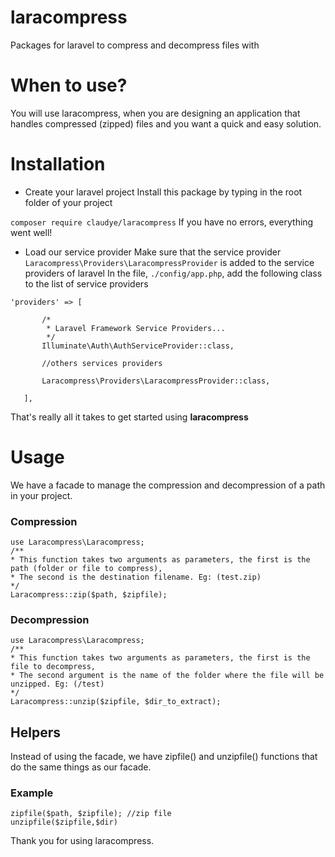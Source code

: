 # laracompress
 Packages for laravel to compress and decompress files with
 
# When to use?

You will use laracompress, when you are designing an application that handles compressed (zipped) files and you want a quick and easy solution.

# Installation
  - Create your laravel project
 Install this package by typing in the root folder of your project
 
  ``` composer require claudye/laracompress ```
If you have no errors, everything went well!
 - Load our service provider
 Make sure that the service provider ``` Laracompress\Providers\LaracompressProvider ``` is added to the service providers of laravel
 In the file, ``` ./config/app.php ```, add the following class to the list of service providers
 ```
 'providers' => [

        /*
         * Laravel Framework Service Providers...
         */
        Illuminate\Auth\AuthServiceProvider::class,
        
        //others services providers
        
        Laracompress\Providers\LaracompressProvider::class,

    ],

 ```
 That's really all it takes to get started using **laracompress**
 
 # Usage
 We have a facade to manage the compression and decompression of a path in your project.
 ### Compression
 ```
 use Laracompress\Laracompress;
 /**
 * This function takes two arguments as parameters, the first is the path (folder or file to compress), 
 * The second is the destination filename. Eg: (test.zip)
 */
 Laracompress::zip($path, $zipfile);
 
 ```
 ### Decompression
  ```
 use Laracompress\Laracompress;
 /**
 * This function takes two arguments as parameters, the first is the file to decompress,
 * The second argument is the name of the folder where the file will be unzipped. Eg: (/test)
 */
 Laracompress::unzip($zipfile, $dir_to_extract);
 
 ```
 
 ## Helpers
Instead of using the facade, we have zipfile() and unzipfile() functions that do the same things as our facade.
 ### Example
 ```
 zipfile($path, $zipfile); //zip file
 unzipfile($zipfile,$dir)
 
 ```
 Thank you for using laracompress.
